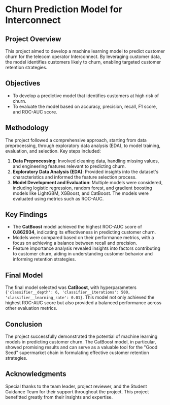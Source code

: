 # Churn Prediction Model for Interconnect

## Project Overview
This project aimed to develop a machine learning model to predict customer churn for the telecom operator Interconnect. By leveraging customer data, the model identifies customers likely to churn, enabling targeted customer retention strategies.

## Objectives
- To develop a predictive model that identifies customers at high risk of churn.
- To evaluate the model based on accuracy, precision, recall, F1 score, and ROC-AUC score.

## Methodology
The project followed a comprehensive approach, starting from data preprocessing, through exploratory data analysis (EDA), to model training, evaluation, and selection. Key steps included:

1. **Data Preprocessing**: Involved cleaning data, handling missing values, and engineering features relevant to predicting churn.
2. **Exploratory Data Analysis (EDA)**: Provided insights into the dataset's characteristics and informed the feature selection process.
3. **Model Development and Evaluation**: Multiple models were considered, including logistic regression, random forest, and gradient boosting models like LightGBM, XGBoost, and CatBoost. The models were evaluated using metrics such as ROC-AUC.

## Key Findings
- The **CatBoost** model achieved the highest ROC-AUC score of **0.862934**, indicating its effectiveness in predicting customer churn.
- Models were compared based on their performance metrics, with a focus on achieving a balance between recall and precision.
- Feature importance analysis revealed insights into factors contributing to customer churn, aiding in understanding customer behavior and informing retention strategies.

## Final Model
The final model selected was **CatBoost**, with hyperparameters `{'classifier__depth': 6, 'classifier__iterations': 500, 'classifier__learning_rate': 0.01}`. This model not only achieved the highest ROC-AUC score but also provided a balanced performance across other evaluation metrics.

## Conclusion
The project successfully demonstrated the potential of machine learning models in predicting customer churn. The CatBoost model, in particular, showed promising results and can serve as a valuable tool for the "Good Seed" supermarket chain in formulating effective customer retention strategies.

## Acknowledgments
Special thanks to the team leader, project reviewer, and the Student Guidance Team for their support throughout the project. This project benefitted greatly from their insights and expertise.